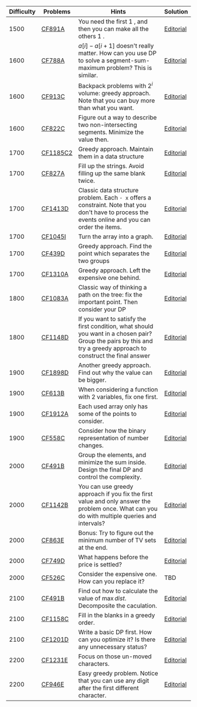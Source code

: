 | Difficulty | Problems | Hints | Solution |
| -------- | -------- | -------- | -------- |
| 1500 | [CF891A](https://codeforces.com/problemset/problem/891/A) | You need the first $1$ , and then you can make all the others $1$ . | [Editorial](https://github.com/Yawn-Sean/Daily_CF_Problems/blob/main/daily_problems/2024/03/0328/solution/cf891a.md) |
| 1600 | [CF788A](https://codeforces.com/problemset/problem/788/A) | $a[i]-a[i+1]$ doesn't really matter. How can you use DP to solve a segment-sum-maximum problem? This is similar. | [Editorial](https://github.com/Yawn-Sean/Daily_CF_Problems/blob/main/daily_problems/2024/03/0314/solution/cf788a.md) |
| 1600 | [CF913C](https://codeforces.com/problemset/problem/913/C) | Backpack problems with $2^i$ volume: greedy approach. Note that you can buy more than what you want. | [Editorial](https://github.com/Yawn-Sean/Daily_CF_Problems/blob/main/daily_problems/2024/03/0321/solution/cf913c.md) |
| 1600 | [CF822C](https://codeforces.com/problemset/problem/822/C) | Figure out a way to describe two non-intersecting segments. Minimize the value then. | [Editorial](https://github.com/Yawn-Sean/Daily_CF_Problems/blob/main/daily_problems/2024/04/0406/solution/cf822c.md) |
| 1700 | [CF1185C2](https://codeforces.com/problemset/problem/1185/C2) | Greedy approach. Maintain them in a data structure | [Editorial](https://github.com/Yawn-Sean/Daily_CF_Problems/blob/main/daily_problems/2024/03/0304/solution/cf1185c2.md) |
| 1700 | [CF827A](https://codeforces.com/problemset/problem/827/A) | Fill up the strings. Avoid filling up the same blank twice. | [Editorial](https://github.com/Yawn-Sean/Daily_CF_Problems/blob/main/daily_problems/2024/03/0313/solution/cf827a.md) |
| 1700 | [CF1413D](https://codeforces.com/problemset/problem/1413/D) | Classic data structure problem. Each `- x` offers a constraint. Note that you don't have to process the events online and you can order the items. | [Editorial](https://github.com/Yawn-Sean/Daily_CF_Problems/blob/main/daily_problems/2024/03/0326/solution/cf1413d.md) |
| 1700 | [CF1045I](https://codeforces.com/problemset/problem/1027/D) | Turn the array into a graph. | [Editorial](https://github.com/Yawn-Sean/Daily_CF_Problems/blob/main/daily_problems/2024/03/0330/solution/cf1045i.md) |
| 1700 | [CF439D](https://codeforces.com/problemset/problem/439/D) | Greedy approach. Find the point which separates the two groups | [Editorial](https://github.com/Yawn-Sean/Daily_CF_Problems/blob/main/daily_problems/2024/04/0410/solution/cf439d.md) |
| 1700 | [CF1310A](https://codeforces.com/problemset/problem/1310/A) | Greedy approach. Left the expensive one behind. | [Editorial](https://github.com/Yawn-Sean/Daily_CF_Problems/blob/main/daily_problems/2024/04/0418/solution/cf1310a.md) |
| 1800 | [CF1083A](https://codeforces.com/problemset/problem/1083/A) | Classic way of thinking a path on the tree: fix the important point. Then consider your DP |[Editorial](https://github.com/Yawn-Sean/Daily_CF_Problems/blob/main/daily_problems/2024/03/0305/solution/cf1083a.md) | 
| 1800 | [CF1148D](https://codeforces.com/problemset/problem/1148/D) | If you want to satisfy the first condition, what should you want in a chosen pair? Group the pairs by this and try a greedy approach to construct the final answer | [Editorial](https://github.com/Yawn-Sean/Daily_CF_Problems/blob/main/daily_problems/2024/04/0402/solution/cf1148d.md) |
| 1900 | [CF1898D](https://codeforces.com/problemset/problem/1898/D) | Another greedy approach. Find out why the value can be bigger. | [Editorial](https://github.com/Yawn-Sean/Daily_CF_Problems/blob/main/daily_problems/2024/03/0304/solution/cf1898d.md) |
| 1900 | [CF613B](https://codeforces.com/problemset/problem/613/B) | When considering a function with $2$ variables, fix one first. | [Editorial](https://github.com/Yawn-Sean/Daily_CF_Problems/blob/main/daily_problems/2024/04/0409/solution/cf613b.md) |
| 1900 | [CF1912A](https://codeforces.com/problemset/problem/1912/A) | Each used array only has some of the points to consider. | [Editorial](https://github.com/Yawn-Sean/Daily_CF_Problems/blob/main/daily_problems/2024/04/0415/solution/cf1912a.md) |
| 1900 | [CF558C](https://codeforces.com/problemset/problem/558/C) | Consider how the binary representation of number changes. | [Editorial](https://github.com/Yawn-Sean/Daily_CF_Problems/blob/main/daily_problems/2024/04/0416/solution/cf558c.md) |
| 2000 | [CF491B](https://codeforces.com/problemset/problem/571/B) | Group the elements, and minimize the sum inside. Design the final DP and control the complexity. | [Editorial](https://github.com/Yawn-Sean/Daily_CF_Problems/blob/main/daily_problems/2024/03/0320/solution/cf571b.md) |
| 2000 | [CF1142B](https://codeforces.com/problemset/problem/1142/B) | You can use greedy approach if you fix the first value and only answer the problem once. What can you do with multiple queries and intervals? | [Editorial](https://github.com/Yawn-Sean/Daily_CF_Problems/blob/main/daily_problems/2024/03/0327/solution/cf1142b.md) |
| 2000 | [CF863E](https://codeforces.com/problemset/problem/863/E) | Bonus: Try to figure out the minimum number of TV sets at the end. | [Editorial](https://github.com/Yawn-Sean/Daily_CF_Problems/blob/main/daily_problems/2024/04/0417/solution/cf863e.md) |
| 2000 | [CF749D](https://codeforces.com/problemset/problem/749/D) | What happens before the price is settled? | [Editorial](https://github.com/Yawn-Sean/Daily_CF_Problems/blob/main/daily_problems/2024/04/0424/solution/cf749d.md) |
| 2000 | [CF526C](https://codeforces.com/problemset/problem/526/C) | Consider the expensive one. How can you replace it? | TBD |
| 2100 | [CF491B](https://codeforces.com/problemset/problem/491/B) | Find out how to calculate the value of $\max dist$. Decomposite the caculation. | [Editorial](https://github.com/Yawn-Sean/Daily_CF_Problems/blob/main/daily_problems/2024/03/0321/solution/cf491b.md) |
| 2100 | [CF1158C](https://codeforces.com/problemset/problem/1158/C) | Fill in the blanks in a greedy order. | [Editorial](https://github.com/Yawn-Sean/Daily_CF_Problems/blob/main/daily_problems/2024/04/0405/solution/cf1158c.md) |
| 2100 | [CF1201D](https://codeforces.com/problemset/problem/1201/D) | Write a basic DP first. How can you optimize it? Is there any unnecessary status? | [Editorial](https://github.com/Yawn-Sean/Daily_CF_Problems/blob/main/daily_problems/2024/04/0413/solution/cf1201d.md) |
| 2200 | [CF1231E](https://codeforces.com/problemset/problem/1231/E) | Focus on those un-moved characters. | [Editorial](https://github.com/Yawn-Sean/Daily_CF_Problems/blob/main/daily_problems/2024/03/0309/solution/cf1231e.md) |
| 2200 | [CF946E](https://codeforces.com/problemset/problem/946/E) | Easy greedy problem. Notice that you can use any digit after the first different character. | [Editorial](https://github.com/Yawn-Sean/Daily_CF_Problems/blob/main/daily_problems/2024/04/0406/solution/cf946e.md) |
